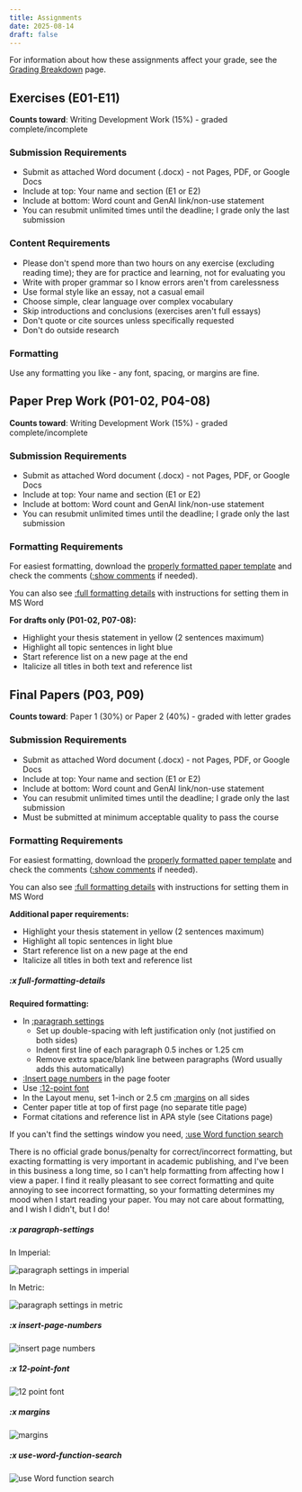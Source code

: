 ```yaml
---
title: Assignments
date: 2025-08-14
draft: false
---
```


For information about how these assignments affect your grade, see the [Grading Breakdown](/course-info/grading-breakdown) page.

## Exercises (E01-E11)

**Counts toward**: Writing Development Work (15%) - graded complete/incomplete

### Submission Requirements

- Submit as attached Word document (.docx) - not Pages, PDF, or Google Docs
- Include at top: Your name and section (E1 or E2)
- Include at bottom: Word count and GenAI link/non-use statement
- You can resubmit unlimited times until the deadline; I grade only the last submission

### Content Requirements

- Please don't spend more than two hours on any exercise (excluding reading time); they are for practice and learning, not for evaluating you
- Write with proper grammar so I know errors aren't from carelessness
- Use formal style like an essay, not a casual email
- Choose simple, clear language over complex vocabulary
- Skip introductions and conclusions (exercises aren't full essays)
- Don't quote or cite sources unless specifically requested
- Don't do outside research

### Formatting

Use any formatting you like - any font, spacing, or margins are fine.

## Paper Prep Work (P01-02, P04-08)

**Counts toward**: Writing Development Work (15%) - graded complete/incomplete

### Submission Requirements

- Submit as attached Word document (.docx) - not Pages, PDF, or Google Docs
- Include at top: Your name and section (E1 or E2)
- Include at bottom: Word count and GenAI link/non-use statement
- You can resubmit unlimited times until the deadline; I grade only the last submission

### Formatting Requirements

For easiest formatting, download the [properly formatted paper template](/downloads/ntw2029-paper.docx) and check the comments ([:show comments](#x-show-comments) if needed).

You can also see [:full formatting details](#x-full-formatting-details) with instructions for setting them in MS Word

**For drafts only (P01-02, P07-08):**

- Highlight your thesis statement in yellow (2 sentences maximum)
- Highlight all topic sentences in light blue
- Start reference list on a new page at the end
- Italicize all titles in both text and reference list

## Final Papers (P03, P09)

**Counts toward**: Paper 1 (30%) or Paper 2 (40%) - graded with letter grades

### Submission Requirements

- Submit as attached Word document (.docx) - not Pages, PDF, or Google Docs
- Include at top: Your name and section (E1 or E2)
- Include at bottom: Word count and GenAI link/non-use statement
- You can resubmit unlimited times until the deadline; I grade only the last submission
- Must be submitted at minimum acceptable quality to pass the course

### Formatting Requirements

For easiest formatting, download the [properly formatted paper template](/downloads/ntw2029-paper.docx) and check the comments ([:show comments](#x-show-comments) if needed).

You can also see [:full formatting details](#x-full-formatting-details) with instructions for setting them in MS Word

**Additional paper requirements:**

- Highlight your thesis statement in yellow (2 sentences maximum)
- Highlight all topic sentences in light blue
- Start reference list on a new page at the end
- Italicize all titles in both text and reference list

##### :x full-formatting-details

**Required formatting:**

- In [:paragraph settings](#x-paragraph-settings)
    - Set up double-spacing with left justification only (not justified on both sides)
    - Indent first line of each paragraph 0.5 inches or 1.25 cm
    - Remove extra space/blank line between paragraphs (Word usually adds this automatically)
- [:Insert page numbers](#x-insert-page-numbers) in the page footer
- Use [:12-point font](#x-12-point-font)
- In the Layout menu, set 1-inch or 2.5 cm [:margins](#x-margins) on all sides
- Center paper title at top of first page (no separate title page)
- Format citations and reference list in APA style (see Citations page)

If you can't find the settings window you need, [:use Word function search](#x-use-word-function-search)

There is no official grade bonus/penalty for correct/incorrect formatting, but exacting formatting is very important in academic publishing, and I've been in this business a long time, so I can't help formatting from affecting how I view a paper. I find it really pleasant to see correct formatting and quite annoying to see incorrect formatting, so your formatting determines my mood when I start reading your paper. You may not care about formatting, and I wish I didn't, but I do!

##### :x paragraph-settings

In Imperial:

![paragraph settings in imperial](/images/formatting-settings-imperial.jpg)

In Metric:

![paragraph settings in metric](/images/formatting-settings-metric.jpg)

##### :x insert-page-numbers

![insert page numbers](/images/insert-page-numbers.jpg)

##### :x 12-point-font

![12 point font](/images/font-size.jpg)

##### :x margins

![margins](/images/margins.jpg)

##### :x use-word-function-search

![use Word function search](/images/use-word-function-search.jpg)
